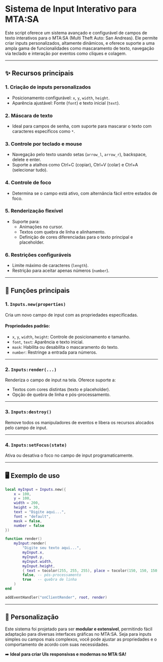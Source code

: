 # Sistema de Input Interativo para MTA:SA

Este script oferece um sistema avançado e configurável de campos de texto interativos para o MTA:SA (Multi Theft Auto: San Andreas). Ele permite criar inputs personalizados, altamente dinâmicos, e oferece suporte a uma ampla gama de funcionalidades como mascaramento de texto, navegação via teclado e interação por eventos como cliques e colagem.

---

## ✨ **Recursos principais**

### **1. Criação de inputs personalizados**
- Posicionamento configurável: `x`, `y`, `width`, `height`.
- Aparência ajustável: Fonte (`font`) e texto inicial (`text`).

### **2. Máscara de texto**
- Ideal para campos de senha, com suporte para mascarar o texto com caracteres específicos como `*`.

### **3. Controle por teclado e mouse**
- Navegação pelo texto usando setas (`arrow_l`, `arrow_r`), backspace, delete e enter.
- Suporte a atalhos como Ctrl+C (copiar), Ctrl+V (colar) e Ctrl+A (selecionar tudo).

### **4. Controle de foco**
- Determina se o campo está ativo, com alternância fácil entre estados de foco.

### **5. Renderização flexível**
- Suporte para:
  - Animações no cursor.
  - Textos com quebra de linha e alinhamento.
  - Definição de cores diferenciadas para o texto principal e placeholder.

### **6. Restrições configuráveis**
- Limite máximo de caracteres (`length`).
- Restrição para aceitar apenas números (`number`).

---

## 🔧 **Funções principais**

### **1. `Inputs.new(properties)`**
Cria um novo campo de input com as propriedades especificadas.

#### **Propriedades padrão:**
- `x`, `y`, `width`, `height`: Controle de posicionamento e tamanho.
- `font`, `text`: Aparência e texto inicial.
- `mask`: Habilita ou desabilita o mascaramento do texto.
- `number`: Restringe a entrada para números.

---

### **2. `Inputs:render(...)`**
Renderiza o campo de input na tela. Oferece suporte a:
- Textos com cores distintas (texto e placeholder).
- Opção de quebra de linha e pós-processamento.

---

### **3. `Inputs:destroy()`**
Remove todos os manipuladores de eventos e libera os recursos alocados pelo campo de input.

---

### **4. `Inputs:setFocus(state)`**
Ativa ou desativa o foco no campo de input programaticamente.

---

## 🖥️ **Exemplo de uso**

```lua
local myInput = Inputs.new({
    x = 100,
    y = 100,
    width = 200,
    height = 30,
    text = "Digite aqui...",
    font = "default",
    mask = false,
    number = false
})

function render()
    myInput:render(
        "Digite seu texto aqui...",
        myInput.x,
        myInput.y,
        myInput.width,
        myInput.height,
        { text = tocolor(255, 255, 255), place = tocolor(150, 150, 150) },
        false, -- pós-processamento
        true   -- quebra de linha
    )
end

addEventHandler("onClientRender", root, render)
```

---

## 🎨 **Personalização**

Este sistema foi projetado para ser **modular e extensível**, permitindo fácil adaptação para diversas interfaces gráficas no MTA:SA. Seja para inputs simples ou campos mais complexos, você pode ajustar as propriedades e o comportamento de acordo com suas necessidades.

➡️ **Ideal para criar UIs responsivas e modernas no MTA:SA!**
